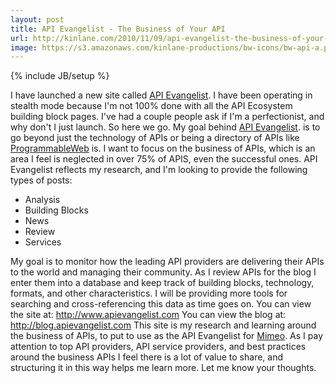 ```yaml
---
layout: post
title: API Evangelist - The Business of Your API
url: http://kinlane.com/2010/11/09/api-evangelist-the-business-of-your-api/
image: https://s3.amazonaws.com/kinlane-productions/bw-icons/bw-api-a.png
---
```

{% include JB/setup %}
<p>
     I have launched a new site called <a href="http://www.apievangelist.com" target="_blank">API Evangelist</a>. I have been operating in stealth mode because I'm not 100% done with all the API Ecosystem building block pages. I've had a couple people ask if I'm a perfectionist, and why don't I just launch. So here we go. My goal behind <a href="http://www.apievangelist.com/" target="_blank">API Evangelist</a>. is to go beyond just the technology of APIs or being a directory of APIs like <a href="http://www.programmableweb.com" target="_blank">ProgrammableWeb</a> is. I want to focus on the business of APIs, which is an area I feel is neglected in over 75% of APIS, even the successful ones. API Evangelist reflects my research, and I'm looking to provide the following types of posts:
</p>
<ul class="mainlist">
     <li>Analysis
     </li>
     <li>Building Blocks
     </li>
     <li>News
     </li>
     <li>Review
     </li>
     <li>Services
     </li>
</ul>
<p>
     My goal is to monitor how the leading API providers are delivering their APIs to the world and managing their community. As I review APIs for the blog I enter them into a database and keep track of building blocks, technology, formats, and other characteristics. I will be providing more tools for searching and cross-referencing this data as time goes on. You can view the site at: <a href="http://www.apievangelist.com" target="_blank">http://www.apievangelist.com</a> You can view the blog at: <a href="http://blog.apievangelist.com" target="_blank">http://blog.apievangelist.com</a> This site is my research and learning around the business of APIs, to put to use as the API Evangelist for <a href="http://www.mimeo.com" target="_blank">Mimeo</a>. As I pay attention to top API providers, API service providers, and best practices around the business APIs I feel there is a lot of value to share, and structuring it in this way helps me learn more. Let me know your thoughts.
</p>